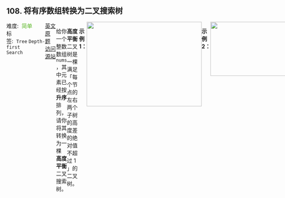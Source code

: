 <div style="font-size: 20px; margin-bottom: 15px; font-weight: bold;">108. 将有序数组转换为二叉搜索树</div>
<div style="display: flex; font-size: 14px; justify-content: space-between;"><div><span style="margin-right: 30px;">难度:&nbsp;&nbsp;<label style="color: rgb(90, 183, 38);">简单</label></span><span style="margin-right: 30px;">标签:&nbsp;&nbsp;<code>Tree</code>&nbsp;<code>Depth-first Search</code></span></div><div><span style="margin-right: 15px;"><a href="https://leetcode.com/problems/convert-sorted-array-to-binary-search-tree/">英文原题</a></span><span><a href="https://leetcode-cn.com/problems/convert-sorted-array-to-binary-search-tree/">访问源站</a></span></div>
<hr style="height: 1px; margin: 1em 0px;" />
<p>给你一个整数数组 <code>nums</code> ，其中元素已经按 <strong>升序</strong> 排列，请你将其转换为一棵 <strong>高度平衡</strong> 二叉搜索树。</p>

<p><strong>高度平衡 </strong>二叉树是一棵满足「每个节点的左右两个子树的高度差的绝对值不超过 1 」的二叉树。</p>

<p> </p>

<p><strong>示例 1：</strong></p>
<img alt="" src="https://assets.leetcode.com/uploads/2021/02/18/btree1.jpg" style="width: 302px; height: 222px;" />
<pre>
<strong>输入：</strong>nums = [-10,-3,0,5,9]
<strong>输出：</strong>[0,-3,9,-10,null,5]
<strong>解释：</strong>[0,-10,5,null,-3,null,9] 也将被视为正确答案：
<img alt="" src="https://assets.leetcode.com/uploads/2021/02/18/btree2.jpg" style="width: 302px; height: 222px;" />
</pre>

<p><strong>示例 2：</strong></p>
<img alt="" src="https://assets.leetcode.com/uploads/2021/02/18/btree.jpg" style="width: 342px; height: 142px;" />
<pre>
<strong>输入：</strong>nums = [1,3]
<strong>输出：</strong>[3,1]
<strong>解释：</strong>[1,3] 和 [3,1] 都是高度平衡二叉搜索树。
</pre>

<p> </p>

<p><strong>提示：</strong></p>

<ul>
	<li><code>1 <= nums.length <= 10<sup>4</sup></code></li>
	<li><code>-10<sup>4</sup> <= nums[i] <= 10<sup>4</sup></code></li>
	<li><code>nums</code> 按 <strong>严格递增</strong> 顺序排列</li>
</ul>

<hr style="height: 1px; margin: 1em 0px;" />
<strong>第2次解答</strong>
```javascript
/**
 * Definition for a binary tree node.
 * function TreeNode(val, left, right) {
 *     this.val = (val===undefined ? 0 : val)
 *     this.left = (left===undefined ? null : left)
 *     this.right = (right===undefined ? null : right)
 * }
 */
function getTree(nums, left, right) {
  if (right < left || right < 0 || left < 0) return null;

  const middle = left + parseInt((right - left) / 2);

  const rootNode = new TreeNode(
    nums[middle],
    getTree(nums, left, middle - 1),
    getTree(nums, middle + 1, right)
  );

  return rootNode;
}

/**
 * @param {number[]} nums
 * @return {TreeNode}
 */
var sortedArrayToBST = function (nums) {
  return getTree(nums, 0, nums.length - 1);
};

```
<hr style="height: 1px; margin: 1em 0px;" />
<strong>第1次解答</strong>
```javascript
/**
 * Definition for a binary tree node.
 * function TreeNode(val) {
 *     this.val = val;
 *     this.left = this.right = null;
 * }
 */
class TreeNode {
  constructor(val, left, right) {
    (this.val = val), (this.left = left || null), (this.right = right || null);
  }
}

/**
 *
 * @param {numbers[]}} nums
 * @param {number} start
 * @param {number} end
 *
 *     -10 -3 0 5 9
 *      s     m   e  -> 计算出中间位置的元素，即为根
 *      s  m-1 m+1 e -> 递归计算左子树 / 右子树范围
 *
 */
const getTree = (nums, start, end) => {
  // 结束条件
  if (end < start || end < 0 || start < 0) return null;
  // 计算中间的结点，平衡二叉树必须在中间位置，否则无法平衡
  const middle = start + parseInt((end - start) / 2);

  // 创建新结点
  const root = new TreeNode(
    // 结点值
    nums[middle],
    // 递归计算左子树
    middle === 0 ? null : getTree(nums, start, middle - 1),
    // 递归计算右子树
    middle === end ? null : getTree(nums, middle + 1, end)
  );

  return root;
};

/**
 * @param {number[]} nums
 * @return {TreeNode}
 */
var sortedArrayToBST = function (nums) {
  return getTree(nums, 0, nums.length - 1);
};
```